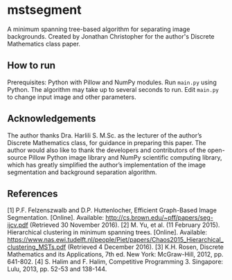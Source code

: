 # mstsegment

A minimum spanning tree-based algorithm for separating image backgrounds.
Created by Jonathan Christopher for the author's Discrete Mathematics class paper.

## How to run

Prerequisites: Python with Pillow and NumPy modules.
Run `main.py` using Python. The algorithm may take up to several seconds to run.
Edit `main.py` to change input image and other parameters.

## Acknowledgements

The author thanks Dra. Harlili S. M.Sc. as the lecturer of the author’s Discrete Mathematics class, for guidance in preparing this paper. The author would also like to thank the developers and contributors of the open-source Pillow Python image library and NumPy scientific computing library, which has greatly simplified the author’s implementation of the image segmentation and background separation algorithm.

## References

[1]	P.F. Felzenszwalb and D.P. Huttenlocher, Efficient Graph-Based Image Segmentation. [Online]. Available: http://cs.brown.edu/~pff/papers/seg-ijcv.pdf (Retrieved 30 November 2016).
[2]	M. Yu, et al. (11 February 2015). Hierarchical clustering in minimum spanning trees. [Online]. Available: https://www.nas.ewi.tudelft.nl/people/Piet/papers/Chaos2015_Hierarchical_clustering_MSTs.pdf (Retrieved 4 December 2016).
[3]	K.H. Rosen, Discrete Mathematics and its Applications, 7th ed. New York: McGraw-Hill, 2012, pp. 641-802.
[4]	S. Halim and F. Halim, Competitive Programming 3. Singapore: Lulu, 2013, pp. 52-53 and 138-144.

